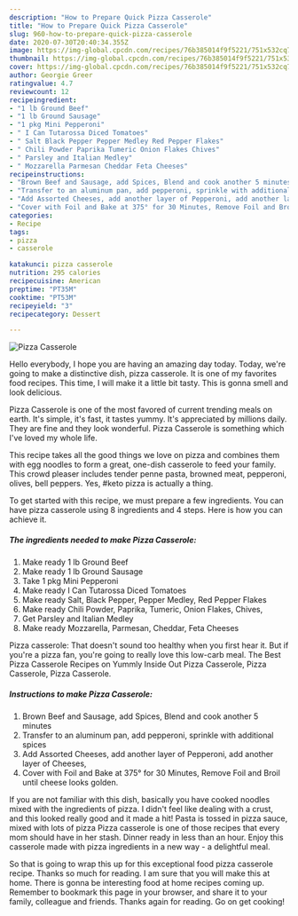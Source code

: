 ```yaml
---
description: "How to Prepare Quick Pizza Casserole"
title: "How to Prepare Quick Pizza Casserole"
slug: 960-how-to-prepare-quick-pizza-casserole
date: 2020-07-30T20:40:34.355Z
image: https://img-global.cpcdn.com/recipes/76b385014f9f5221/751x532cq70/pizza-casserole-recipe-main-photo.jpg
thumbnail: https://img-global.cpcdn.com/recipes/76b385014f9f5221/751x532cq70/pizza-casserole-recipe-main-photo.jpg
cover: https://img-global.cpcdn.com/recipes/76b385014f9f5221/751x532cq70/pizza-casserole-recipe-main-photo.jpg
author: Georgie Greer
ratingvalue: 4.7
reviewcount: 12
recipeingredient:
- "1 lb Ground Beef"
- "1 lb Ground Sausage"
- "1 pkg Mini Pepperoni"
- " I Can Tutarossa Diced Tomatoes"
- " Salt Black Pepper Pepper Medley Red Pepper Flakes"
- " Chili Powder Paprika Tumeric Onion Flakes Chives"
- " Parsley and Italian Medley"
- " Mozzarella Parmesan Cheddar Feta Cheeses"
recipeinstructions:
- "Brown Beef and Sausage, add Spices, Blend and cook another 5 minutes"
- "Transfer to an aluminum pan, add pepperoni, sprinkle with additional spices"
- "Add Assorted Cheeses, add another layer of Pepperoni, add another layer of Cheeses,"
- "Cover with Foil and Bake at 375° for 30 Minutes, Remove Foil and Broil until cheese looks golden."
categories:
- Recipe
tags:
- pizza
- casserole

katakunci: pizza casserole 
nutrition: 295 calories
recipecuisine: American
preptime: "PT35M"
cooktime: "PT53M"
recipeyield: "3"
recipecategory: Dessert

---
```



![Pizza Casserole](https://img-global.cpcdn.com/recipes/76b385014f9f5221/751x532cq70/pizza-casserole-recipe-main-photo.jpg)

Hello everybody, I hope you are having an amazing day today. Today, we're going to make a distinctive dish, pizza casserole. It is one of my favorites food recipes. This time, I will make it a little bit tasty. This is gonna smell and look delicious.

Pizza Casserole is one of the most favored of current trending meals on earth. It's simple, it's fast, it tastes yummy. It's appreciated by millions daily. They are fine and they look wonderful. Pizza Casserole is something which I've loved my whole life.

This recipe takes all the good things we love on pizza and combines them with egg noodles to form a great, one-dish casserole to feed your family. This crowd pleaser includes tender penne pasta, browned meat, pepperoni, olives, bell peppers. Yes, #keto pizza is actually a thing.


To get started with this recipe, we must prepare a few ingredients. You can have pizza casserole using 8 ingredients and 4 steps. Here is how you can achieve it.

<!--inarticleads1-->

##### The ingredients needed to make Pizza Casserole:

1. Make ready 1 lb Ground Beef
1. Make ready 1 lb Ground Sausage
1. Take 1 pkg Mini Pepperoni
1. Make ready  I Can Tutarossa Diced Tomatoes
1. Make ready  Salt, Black Pepper, Pepper Medley, Red Pepper Flakes
1. Make ready  Chili Powder, Paprika, Tumeric, Onion Flakes, Chives,
1. Get  Parsley and Italian Medley
1. Make ready  Mozzarella, Parmesan, Cheddar, Feta Cheeses


Pizza casserole: That doesn&#39;t sound too healthy when you first hear it. But if you&#39;re a pizza fan, you&#39;re going to really love this low-carb meal. The Best Pizza Casserole Recipes on Yummly Inside Out Pizza Casserole, Pizza Casserole, Pizza Casserole. 

<!--inarticleads2-->

##### Instructions to make Pizza Casserole:

1. Brown Beef and Sausage, add Spices, Blend and cook another 5 minutes
1. Transfer to an aluminum pan, add pepperoni, sprinkle with additional spices
1. Add Assorted Cheeses, add another layer of Pepperoni, add another layer of Cheeses,
1. Cover with Foil and Bake at 375° for 30 Minutes, Remove Foil and Broil until cheese looks golden.


If you are not familiar with this dish, basically you have cooked noodles mixed with the ingredients of pizza. I didn&#39;t feel like dealing with a crust, and this looked really good and it made a hit! Pasta is tossed in pizza sauce, mixed with lots of pizza Pizza casserole is one of those recipes that every mom should have in her stash. Dinner ready in less than an hour. Enjoy this casserole made with pizza ingredients in a new way - a delightful meal. 

So that is going to wrap this up for this exceptional food pizza casserole recipe. Thanks so much for reading. I am sure that you will make this at home. There is gonna be interesting food at home recipes coming up. Remember to bookmark this page in your browser, and share it to your family, colleague and friends. Thanks again for reading. Go on get cooking!
